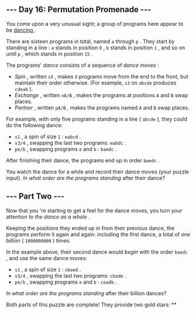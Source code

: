 ##  \--- Day 16: Permutation Promenade ---

You come upon a very unusual sight; a group of programs here appear to be [
dancing ](https://www.youtube.com/watch?v=lyZQPjUT5B4&t=53) .

There are sixteen programs in total, named ` a ` through ` p ` . They start by
standing in a  line  : ` a ` stands in position ` 0 ` , ` b ` stands in
position ` 1 ` , and so on until ` p ` , which stands in position ` 15 ` .

The programs' _dance_ consists of a sequence of _dance moves_ :

  * _Spin_ , written ` sX ` , makes ` X ` programs move from the end to the front, but maintain their order otherwise. (For example, ` s3 ` on ` abcde ` produces ` cdeab ` ). 
  * _Exchange_ , written ` xA/B ` , makes the programs at positions ` A ` and ` B ` swap places. 
  * _Partner_ , written ` pA/B ` , makes the programs named ` A ` and ` B ` swap places. 

For example, with only five programs standing in a line ( ` abcde ` ), they
could do the following dance:

  * ` s1 ` , a spin of size ` 1 ` : ` eabcd ` . 
  * ` x3/4 ` , swapping the last two programs: ` eabdc ` . 
  * ` pe/b ` , swapping programs ` e ` and ` b ` : ` baedc ` . 

After finishing their dance, the programs end up in order ` baedc ` .

You watch the dance for a while and record their dance moves (your puzzle
input). _In what order are the programs standing_ after their dance?

##  \--- Part Two ---

Now that you 're starting to get a feel for the dance moves, you turn your
attention to _the dance as a whole_ .

Keeping the positions they ended up in from their previous dance, the programs
perform it again and again: including the first dance, a total of _one
billion_ ( ` 1000000000 ` ) times.

In the example above, their second dance would _begin_ with the order ` baedc
` , and use the same dance moves:

  * ` s1 ` , a spin of size ` 1 ` : ` cbaed ` . 
  * ` x3/4 ` , swapping the last two programs: ` cbade ` . 
  * ` pe/b ` , swapping programs ` e ` and ` b ` : ` ceadb ` . 

_In what order are the programs standing_ after their billion dances?

Both parts of this puzzle are complete! They provide two gold stars: **

